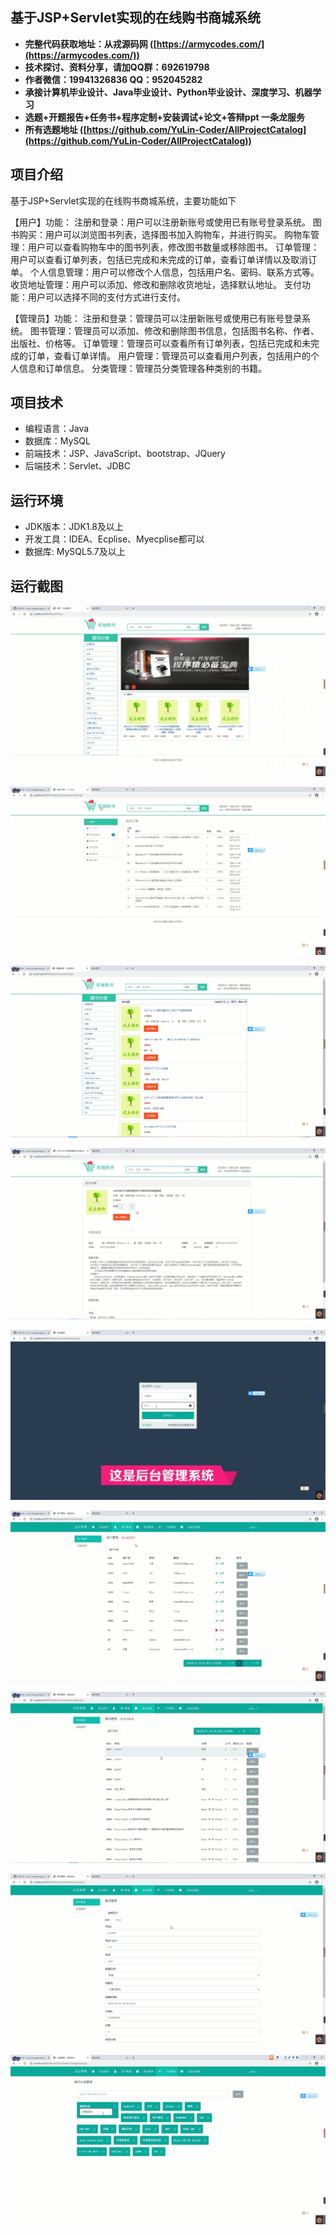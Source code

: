 ## 基于JSP+Servlet实现的在线购书商城系统

- <b>完整代码获取地址：从戎源码网 ([https://armycodes.com/](https://armycodes.com/))</b>
- <b>技术探讨、资料分享，请加QQ群：692619798</b> 
- <b>作者微信：19941326836  QQ：952045282</b> 
- <b>承接计算机毕业设计、Java毕业设计、Python毕业设计、深度学习、机器学习</b>
- <b>选题+开题报告+任务书+程序定制+安装调试+论文+答辩ppt 一条龙服务</b>
- <b>所有选题地址 ([https://github.com/YuLin-Coder/AllProjectCatalog](https://github.com/YuLin-Coder/AllProjectCatalog)) </b>

## 项目介绍
基于JSP+Servlet实现的在线购书商城系统，主要功能如下

【用户】功能：
注册和登录：用户可以注册新账号或使用已有账号登录系统。
图书购买：用户可以浏览图书列表，选择图书加入购物车，并进行购买。
购物车管理：用户可以查看购物车中的图书列表，修改图书数量或移除图书。
订单管理：用户可以查看订单列表，包括已完成和未完成的订单，查看订单详情以及取消订单。
个人信息管理：用户可以修改个人信息，包括用户名、密码、联系方式等。
收货地址管理：用户可以添加、修改和删除收货地址，选择默认地址。
支付功能：用户可以选择不同的支付方式进行支付。

【管理员】功能：
注册和登录：管理员可以注册新账号或使用已有账号登录系统。
图书管理：管理员可以添加、修改和删除图书信息，包括图书名称、作者、出版社、价格等。
订单管理：管理员可以查看所有订单列表，包括已完成和未完成的订单，查看订单详情。
用户管理：管理员可以查看用户列表，包括用户的个人信息和订单信息。
分类管理：管理员分类管理各种类别的书籍。

## 项目技术
- 编程语言：Java
- 数据库：MySQL
- 前端技术：JSP、JavaScript、bootstrap、JQuery
- 后端技术：Servlet、JDBC

## 运行环境
- JDK版本：JDK1.8及以上
- 开发工具：IDEA、Ecplise、Myecplise都可以
- 数据库: MySQL5.7及以上

## 运行截图
![](screenshot/1.png)

![](screenshot/2.png)

![](screenshot/3.png)

![](screenshot/4.png)

![](screenshot/5.png)

![](screenshot/6.png)

![](screenshot/7.png)

![](screenshot/8.png)

![](screenshot/9.png)
